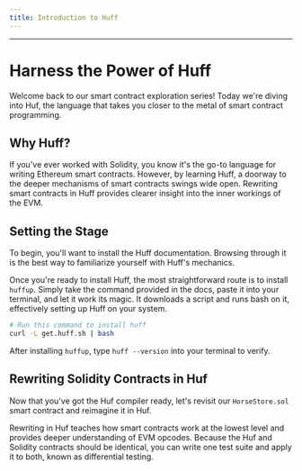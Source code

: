 ```yaml
---
title: Introduction to Huff
---
```


---

# Harness the Power of Huff

Welcome back to our smart contract exploration series! Today we're diving into Huf, the language that takes you closer to the metal of smart contract programming.

## Why Huff?

If you've ever worked with Solidity, you know it's the go-to language for writing Ethereum smart contracts. However, by learning Huff, a doorway to the deeper mechanisms of smart contracts swings wide open. Rewriting smart contracts in Huff provides clearer insight into the inner workings of the EVM.

## Setting the Stage

To begin, you'll want to install the Huff documentation. Browsing through it is the best way to familiarize yourself with Huff's mechanics.

Once you're ready to install Huff, the most straightforward route is to install `huffup`. Simply take the command provided in the docs, paste it into your terminal, and let it work its magic. It downloads a script and runs bash on it, effectively setting up Huff on your system.

```bash
# Run this command to install huff
curl -L get.huff.sh | bash
```

After installing `huffup`, type `huff --version` into your terminal to verify.

## Rewriting Solidity Contracts in Huf

Now that you've got the Huf compiler ready, let's revisit our `HorseStore.sol` smart contract and reimagine it in Huf.

Rewriting in Huf teaches how smart contracts work at the lowest level and provides deeper understanding of EVM opcodes. Because the Huf and Solidity contracts should be identical, you can write one test suite and apply it to both, known as differential testing.
